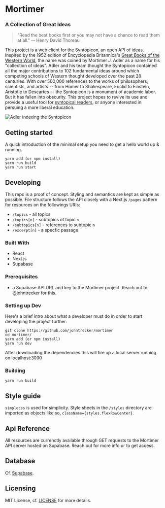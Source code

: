 # Mortimer

### A Collection of Great Ideas

> "Read the best books first or you may not have a chance to read them at all." -- Henry David Thoreau

This project is a web client for the Syntopicon, an open API of ideas. Inspired by the 1952 edition of Encyclopedia Britannica's [Great Books of the Western World](https://archive.org/details/in.ernet.dli.2015.460726/page/n3), the name was coined by Mortimer J. Adler as a name for his "collection of ideas". Adler and his team thought the Syntopicon contained all the major contributions to 102 fundamental ideas around which competing schools of Western thought developed over the past 28 centuries. With over 500,000 references to the works of philosophers, scientists, and artists -- from Homer to Shakespeare, Euclid to Einstein, Aristotle to Descartes -- the Syntopicon is a monument of academic labor. But it has fallen into obscurity. This project hopes to revive its use and provide a useful tool for [syntopical readers](https://fs.blog/how-to-read-a-book), or anyone interested in persuing a more liberal education.

![Adler indexing the Syntopicon](https://forum.zettelkasten.de/uploads/editor/98/4xccgbpfi3wi.jpg)


## Getting started

A quick introduction of the minimal setup you need to get a hello world up &
running.

```shell
yarn add (or npm install)
yarn run build
yarn run start
```

## Developing

This repo is a proof of concept. Styling and semantics are kept as simple as possible.
File structure follows the API closely with a Next.js `/pages` pattern for resources on the followings URIs:

* `/topics` - all topics
* `/topics[n]` - subtopics of topic `n`
* `/subtopics[n]` - references to subtopic `n`
* `/excerpt[n]` - a specfic passage

### Built With

* React
* Next.js
* Supabase

### Prerequisites

* a Supabase API URL and key to the Mortimer project. Reach out to @johntrecker for this.

### Setting up Dev

Here's a brief intro about what a developer must do in order to start developing
the project further:

```shell
git clone https://github.com/johntrecker/mortimer
cd mortimer/
yarn add (or npm install)
yarn run dev
```

After downloading the dependencies this will fire up a local server running on localhost:3000

### Building

```shell
yarn run build
```

<!-- ## Tests

Describe and show how to run the tests with code examples.
Explain what these tests test and why.

```shell
npm run dev
``` -->

## Style guide

`simplecss` is used for simplicity. Style sheets in the `/styles` directory are imported as objects like so, `className={styles.flexRowCenter}`.

## Api Reference

All resources are currenctly available through GET requests to the Mortimer API server hosted on Supabase. Reach out for more info or to get access. 

## Database

Cf. [Supabase](https://app.supabase.com/).

## Licensing

MIT License, cf. [LICENSE](/LICENSE) for more details.
